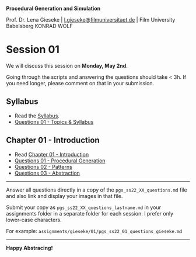 **Procedural Generation and Simulation**

Prof. Dr. Lena Gieseke \| l.gieseke@filmuniversitaet.de \| Film University Babelsberg KONRAD WOLF

# Session 01

We will discuss this session on **Monday, May 2nd**.  

Going through the scripts and answering the questions should take < 3h. If you need longer, please comment on that in your submission.


## Syllabus

* Read the [Syllabus](../../index.md).
* [Questions 01 - Topics & Syllabus](#questions-01---topics--syllabus)


## Chapter 01 - Introduction

* Read [Chapter 01 - Introduction](../../02_scripts/pgs_ss22_01_intro_script.md)
* [Questions 01 - Procedural Generation](#questions-01---procedural-generation)
* [Questions 02 - Patterns](#questions-02---patterns)
* [Questions 03 - Abstraction](#questions-03---abstraction)


---

Answer all questions directly in a copy of the `pgs_ss22_XX_questions.md` file and also link and display your images in that file. 

Submit your copy as `pgs_ss22_XX_questions_lastname.md` in your assignments folder in a separate folder for each session. I prefer only lower-case characters.

For example: `assignments/gieseke/01/pgs_ss22_01_questions_gieseke.md`


---

**Happy Abstracing!**

